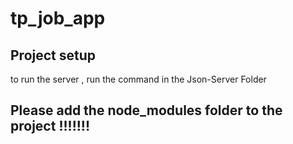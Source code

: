 # tp_job_app

## Project setup

to run the server , run the command in the Json-Server Folder

## Please add the node_modules folder to the project !!!!!!!
